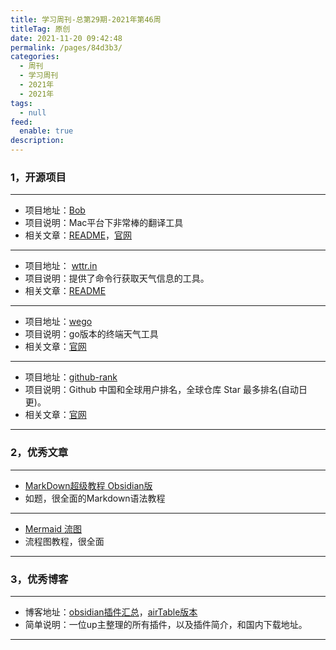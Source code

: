 ```yaml
---
title: 学习周刊-总第29期-2021年第46周
titleTag: 原创
date: 2021-11-20 09:42:48
permalink: /pages/84d3b3/
categories: 
  - 周刊
  - 学习周刊
  - 2021年
  - 2021年
tags: 
  - null
feed: 
  enable: true
description: 
---
```



### **1，开源项目**

---

- 项目地址：[Bob](https://github.com/ripperhe/Bob)
- 项目说明：Mac平台下非常棒的翻译工具
- 相关文章：[README](https://github.com/ripperhe/Bob/blob/master/README.md)，[官网](https://ripperhe.gitee.io/bob/)

---

- 项目地址： [wttr.in](https://github.com/chubin/wttr.in)
- 项目说明：提供了命令行获取天气信息的工具。
- 相关文章：[README](https://github.com/chubin/wttr.in/blob/master/README.md)

---

- 项目地址：[wego](https://github.com/schachmat/wego)
- 项目说明：go版本的终端天气工具
- 相关文章：[官网](https://logseq.com/)

---

- 项目地址：[github-rank](https://github.com/jaywcjlove/github-rank)
- 项目说明：Github 中国和全球用户排名，全球仓库 Star 最多排名(自动日更)。
- 相关文章：[官网](https://wangchujiang.com/github-rank/)

---



###  2，优秀文章

---

-  [MarkDown超级教程 Obsidian版](https://publish.obsidian.md/csj-obsidian/0+-+Obsidian/Markdown/MarkDown%E8%B6%85%E7%BA%A7%E6%95%99%E7%A8%8B+Obsidian%E7%89%88)
- 如题，很全面的Markdown语法教程

----

-  [Mermaid 流图](https://publish.obsidian.md/csj-obsidian/0+-+Obsidian/Mermaid/Mermaid+%E6%B5%81%E5%9B%BE)
- 流程图教程，很全面

---

### **3，优秀博客**

---

- 博客地址：[obsidian插件汇总](https://ob.pory.app/)，[airTable版本](https://airtable.com/shrdmp10Lxmf5Wmgl/tblJqnWpcKURTjysX)
- 简单说明：一位up主整理的所有插件，以及插件简介，和国内下载地址。

---